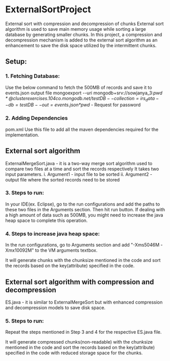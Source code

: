 # ExternalSortProject
External sort with compression and decompression of chunks
External sort algorithm is used to save main memory usage while sorting a large database by generating smaller chunks. In this project, a compression and decompression mechanism is added to the external sort algorithm as an enhancement to save the disk space utilized by the intermittent chunks. 

## Setup:
### 1. Fetching Database:
Use the below command to fetch the 500MB of records and save it to events.json output file
mongoexport --uri mongodb+srv://sowjanya_3:*$pwd*@clusterexercises.104co.mongodb.net/testDB --collection=irs_data --db=testDB --out=events.json
*$pwd* - Request for password

### 2. Adding Dependencies 
pom.xml
Use this file to add all the maven dependencies required for the implementation.

## External sort algorithm
ExternalMergeSort.java - it is a two-way merge sort algorithm used to compare two files at a time and sort the records respectively
It takes two input parameters.
i. Argument1 - input file to be sorted
ii. Argument2 - output file where the sorted records need to be stored

### 3. Steps to run:
In your IDE(ex. Eclipse), go to the run configurations and add the paths to these two files in the Arguments section. Then hit run button.
If dealing with a high amount of data such as 500MB, you might need to increase the java heap space to complete this operation.

### 4. Steps to increase java heap space:
In the run configurations, go to Arguments section and add "-Xms5046M -Xmx10092M" to the VM arguments textbox.

It will generate chunks with the chunksize mentioned in the code and sort the records based on the key(attribute) specified in the code.

## External sort algorithm with compression and decompression
ES.java - it is similar to ExternalMergeSort but with enhanced compression and decompression models to save disk space.

### 5. Steps to run:
Repeat the steps mentioned in Step 3 and 4 for the respective ES.java file.

It will generate compressed chunks(non-readable) with the chunksize mentioned in the code and sort the records based on the key(attribute) specified in the code with reduced storage space for the chunks.
